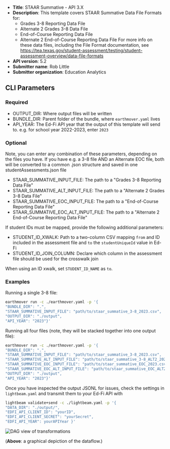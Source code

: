 * **Title**: STAAR Summative - API 3.X
* **Description**: This template covers STAAR Summative Data File Formats for:
    * Grades 3-8 Reporting Data File
    * Alternate 2 Grades 3-8 Data File
    * End-of-Course Reporting Data File
    * Alternate 2 End-of-Course Reporting Data File
For more info on these data files, including the File Format documentation, see https://tea.texas.gov/student-assessment/testing/student-assessment-overview/data-file-formats
* **API version**: 5.2
* **Submitter name**: Rob Little
* **Submitter organization**: Education Analytics


## CLI Parameters

### Required
- OUTPUT_DIR: Where output files will be written
- BUNDLE_DIR: Parent folder of the bundle, where `earthmover.yaml` lives
- API_YEAR: The Ed-Fi API year that the output of this template will send to. e.g. for school year 2022-2023, enter `2023`


### Optional
Note, you can enter any combination of these parameters, depending on the files you have. If you have e.g. a 3-8 file AND an Alternate EOC file, both will be converted to a common .json structure and saved in one studentAssessments.json file
- STAAR_SUMMATIVE_INPUT_FILE: The path to a "Grades 3-8 Reporting Data File"
- STAAR_SUMMATIVE_ALT_INPUT_FILE: The path to a "Alternate 2 Grades 3-8 Data File"
- STAAR_SUMMATIVE_EOC_INPUT_FILE: The path to a "End-of-Course Reporting Data File"
- STAAR_SUMMATIVE_EOC_ALT_INPUT_FILE: The path to a "Alternate 2 End-of-Course Reporting Data File"

If student IDs must be mapped, provide the following additional parameters:
- STUDENT_ID_XWALK: Path to a two-column CSV mapping `from` and ID included in the assessment file and `to` the `studentUniqueId` value in Ed-Fi
- STUDENT_ID_JOIN_COLUMN: Declare which column in the assessment file should be used for the crosswalk join

When using an ID xwalk, set `STUDENT_ID_NAME` as `to`.

### Examples
Running a single 3-8 file:
```bash
earthmover run -c ./earthmover.yaml -p '{
"BUNDLE_DIR": ".",
"STAAR_SUMMATIVE_INPUT_FILE": "path/to/staar_summative_3-8_2023.csv",
"OUTPUT_DIR": "./output",
"API_YEAR": "2023"}'
```

Running all four files (note, they will be stacked together into one output file):
```bash
earthmover run -c ./earthmover.yaml -p '{
"BUNDLE_DIR": ".",
"STAAR_SUMMATIVE_INPUT_FILE": "path/to/staar_summative_3-8_2023.csv",
"STAAR_SUMMATIVE_ALT_INPUT_FILE": "path/to/staar_summative_3-8_ALT2_2023.csv",
"STAAR_SUMMATIVE_EOC_INPUT_FILE": "path/to/staar_summative_EOC_2023.csv",
"STAAR_SUMMATIVE_EOC_ALT_INPUT_FILE": "path/to/staar_summative_EOC_ALT2_2023.csv",
"OUTPUT_DIR": "./output",
"API_YEAR": "2023"}'
```

Once you have inspected the output JSONL for issues, check the settings in `lightbeam.yaml` and transmit them to your Ed-Fi API with
```bash
lightbeam validate+send -c ./lightbeam.yaml -p '{
"DATA_DIR": "./output/",
"EDFI_API_CLIENT_ID": "yourID",
"EDFI_API_CLIENT_SECRET": "yourSecret",
"EDFI_API_YEAR": yourAPIYear }'
```

![DAG view of transformations](graph.png)

(**Above**: a graphical depiction of the dataflow.)